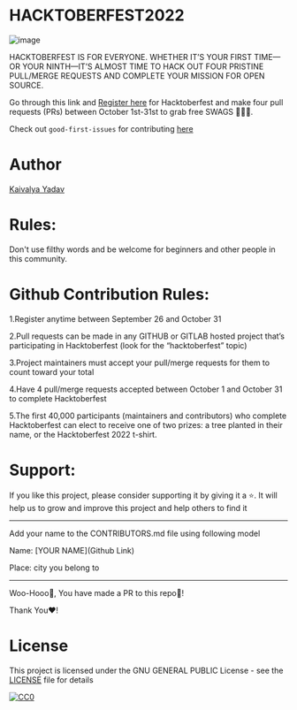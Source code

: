 # HACKTOBERFEST2022

![image](https://user-images.githubusercontent.com/107976165/192131651-8841ccd6-e347-4ff8-97c1-8d6a27fe2a72.png)

HACKTOBERFEST IS FOR EVERYONE. WHETHER IT’S YOUR FIRST TIME—OR YOUR NINTH—IT’S ALMOST TIME TO HACK OUT FOUR PRISTINE PULL/MERGE REQUESTS AND COMPLETE YOUR MISSION FOR OPEN SOURCE.

Go through this link and [Register here](https://hacktoberfest.com) for Hacktoberfest and make four pull requests (PRs) between October 1st-31st to grab free SWAGS 🎁🎁🔥.

Check out `good-first-issues` for contributing [here](https://github.com/kaivalya98/hacktoberfest2022/issues)
</div>

# Author 
 [Kaivalya Yadav](https://github.com/kaivalya98)
# Rules:
Don't use filthy words and be welcome for beginners and other people in this community.

# Github Contribution Rules:

1.Register anytime between September 26 and October 31

2.Pull requests can be made in any GITHUB or GITLAB hosted project that’s participating in Hacktoberfest (look for the “hacktoberfest” topic)

3.Project maintainers must accept your pull/merge requests for them to count toward your total

4.Have 4 pull/merge requests accepted between October 1 and October 31 to complete Hacktoberfest

5.The first 40,000 participants (maintainers and contributors) who complete Hacktoberfest can elect to receive one of two prizes: a tree planted in their name, or the Hacktoberfest 2022 t-shirt.

# Support:
If you like this project, please consider supporting it by giving it a ⭐️. It will help us to grow and improve this project and help others to find it

-----------------------------------------------------------------------------------------------------------------------------------------------
Add your name to the CONTRIBUTORS.md file using following model

Name: [YOUR NAME](Github Link)

Place: city you belong to

-------------------------------------------------------------------------------------------------------------------------------------------------
Woo-Hooo🎉, You have made a PR to this repo🥳!

Thank You❤️!

# License
This project is licensed under the GNU GENERAL PUBLIC License - see the [LICENSE](https://github.com/kaivalya98/hacktoberfest2022/blob/main/LICENCE) file for details

[![CC0](https://licensebuttons.net/p/zero/1.0/88x31.png)](https://creativecommons.org/publicdomain/zero/1.0)
